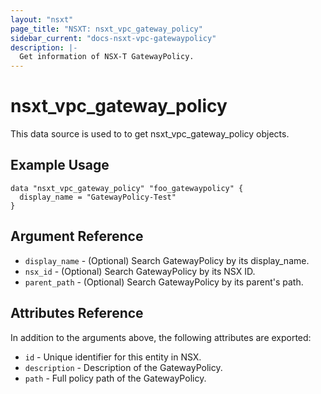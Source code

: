 ```yaml
---
layout: "nsxt"
page_title: "NSXT: nsxt_vpc_gateway_policy"
sidebar_current: "docs-nsxt-vpc-gatewaypolicy"
description: |-
  Get information of NSX-T GatewayPolicy.
---
```


<!--
    Copyright 2023 VMware, Inc.
    SPDX-License-Identifier: Mozilla Public License 2.0
-->

# nsxt_vpc_gateway_policy

This data source is used to to get nsxt_vpc_gateway_policy objects.

## Example Usage

```hcl
data "nsxt_vpc_gateway_policy" "foo_gatewaypolicy" {
  display_name = "GatewayPolicy-Test"
}
```

## Argument Reference

* `display_name` - (Optional) Search GatewayPolicy by its display_name.
* `nsx_id` - (Optional) Search GatewayPolicy by its NSX ID.
* `parent_path` - (Optional) Search GatewayPolicy by its parent's path.

## Attributes Reference

In addition to the arguments above, the following attributes are exported:

* `id` - Unique identifier for this entity in NSX.
* `description` - Description of the GatewayPolicy.
* `path` - Full policy path of the GatewayPolicy.

